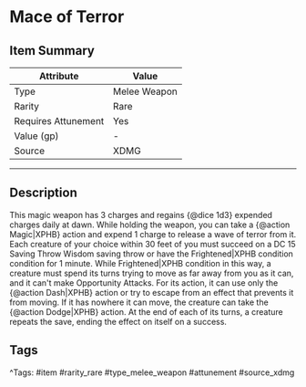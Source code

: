 # Mace of Terror

## Item Summary

| Attribute            | Value                        |
|----------------------|------------------------------|
| Type                 | Melee Weapon |
| Rarity               | Rare             |
| Requires Attunement  | Yes                |
| Value (gp)           | -    |
| Source               | XDMG |

---

## Description

This magic weapon has 3 charges and regains {@dice 1d3} expended charges daily at dawn. While holding the weapon, you can take a {@action Magic|XPHB} action and expend 1 charge to release a wave of terror from it. Each creature of your choice within 30 feet of you must succeed on a DC 15 Saving Throw Wisdom saving throw or have the Frightened|XPHB condition condition for 1 minute. While Frightened|XPHB condition in this way, a creature must spend its turns trying to move as far away from you as it can, and it can't make Opportunity Attacks. For its action, it can use only the {@action Dash|XPHB} action or try to escape from an effect that prevents it from moving. If it has nowhere it can move, the creature can take the {@action Dodge|XPHB} action. At the end of each of its turns, a creature repeats the save, ending the effect on itself on a success.

## Tags

^Tags: #item #rarity_rare #type_melee_weapon #attunement #source_xdmg